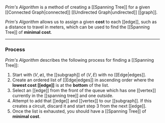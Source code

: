 _Prim's Algorithm_ is a method of creating a [[Spanning Tree]] for a given [[Connected Graph|connected]] [[Undirected Graph|undirected]] [[graph]].

_Prim's Algorithm_ allows us to assign a given **cost** to each [[edge]], such as a distance to travel in meters, which can be used to find the [[Spanning Tree]] of **minimal cost**.

---
### Process
_Prim's Algorithm_ describes the following process for finding a [[Spanning Tree]]:

1.  Start with $(V, \emptyset)$, the [[subgraph]] of $(V, E)$ with no [[Edge|edges]].
2.  Create an ordered list of [[Edge|edges]] in ascending order where the **lowest cost [[edge]]** is at the **bottom** of the list.
3. Select an [[edge]] from the front of the queue which has one [[vertex]] currently in the [[spanning tree]] and one outside.
4. Attempt to add that [[edge]] and [[vertex]] to our [[subgraph]]. If this creates a circuit, discard it and start step $3$ from the next [[edge]].
5. Once the list is exhausted, you should have a [[Spanning Tree]] of **minimal cost**.